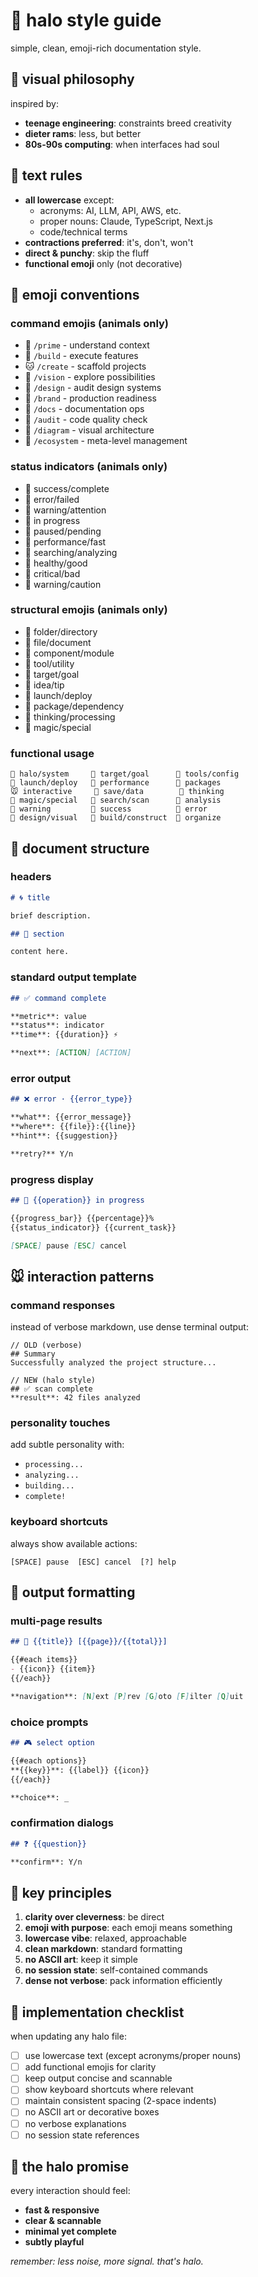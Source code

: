 # 🐙 halo style guide

simple, clean, emoji-rich documentation style.

## 🦆 visual philosophy

inspired by:
- **teenage engineering**: constraints breed creativity
- **dieter rams**: less, but better  
- **80s-90s computing**: when interfaces had soul

## 🦝 text rules

- **all lowercase** except:
  - acronyms: AI, LLM, API, AWS, etc.
  - proper nouns: Claude, TypeScript, Next.js
  - code/technical terms
- **contractions preferred**: it's, don't, won't
- **direct & punchy**: skip the fluff
- **functional emoji** only (not decorative)

## 🐞 emoji conventions

### command emojis (animals only)
- 🦊 `/prime` - understand context
- 🦫 `/build` - execute features
- 🐱 `/create` - scaffold projects
- 🦋 `/vision` - explore possibilities
- 🦜 `/design` - audit design systems
- 🦄 `/brand` - production readiness
- 🐛 `/docs` - documentation ops
- 🦓 `/audit` - code quality check
- 🐘 `/diagram` - visual architecture
- 🐋 `/ecosystem` - meta-level management

### status indicators (animals only)
- 🐸 success/complete
- 🐙 error/failed
- 🐝 warning/attention
- 🐌 in progress
- 🦥 paused/pending
- 🐆 performance/fast
- 🦓 searching/analyzing
- 🐢 healthy/good
- 🦔 critical/bad
- 🐥 warning/caution

### structural emojis (animals only)
- 🐐 folder/directory
- 🦒 file/document
- 🧩 component/module
- 🐙 tool/utility
- 🦉 target/goal
- 🦝 idea/tip
- 🦅 launch/deploy
- 🐍 package/dependency
- 🐡 thinking/processing
- 🦌 magic/special

### functional usage
```
🦙 halo/system     🦉 target/goal      🦫 tools/config
🦅 launch/deploy   🐆 performance      🐍 packages
🐭 interactive     🐠 save/data        🐡 thinking
🦌 magic/special   🦓 search/scan      🐊 analysis
🐝 warning         🐸 success          🐙 error
🦜 design/visual   🦫 build/construct  🐐 organize
```

## 🦒 document structure

### headers
```markdown
# 🌀 title

brief description.

## 🎯 section

content here.
```

### standard output template
```markdown
## ✅ command complete

**metric**: value  
**status**: indicator  
**time**: {{duration}} ⚡  

**next**: [ACTION] [ACTION]
```

### error output
```markdown
## ❌ error · {{error_type}}

**what**: {{error_message}}  
**where**: {{file}}:{{line}}  
**hint**: {{suggestion}}  

**retry?** Y/n
```

### progress display
```markdown
## 🔄 {{operation}} in progress

{{progress_bar}} {{percentage}}%  
{{status_indicator}} {{current_task}}  

[SPACE] pause [ESC] cancel
```

## 🐭 interaction patterns

### command responses
instead of verbose markdown, use dense terminal output:

```
// OLD (verbose)
## Summary
Successfully analyzed the project structure...

// NEW (halo style)  
## ✅ scan complete
**result**: 42 files analyzed
```

### personality touches
add subtle personality with:
- `processing...`
- `analyzing...`
- `building...`
- `complete!`

### keyboard shortcuts
always show available actions:
```
[SPACE] pause  [ESC] cancel  [?] help
```

## 🐊 output formatting

### multi-page results
```markdown
## 📄 {{title}} [{{page}}/{{total}}]

{{#each items}}
- {{icon}} {{item}}
{{/each}}

**navigation**: [N]ext [P]rev [G]oto [F]ilter [Q]uit
```

### choice prompts
```markdown
## 🎮 select option

{{#each options}}
**{{key}}**: {{label}} {{icon}}
{{/each}}

**choice**: _
```

### confirmation dialogs
```markdown
## ❓ {{question}}

**confirm**: Y/n
```

## 🦉 key principles

1. **clarity over cleverness**: be direct
2. **emoji with purpose**: each emoji means something
3. **lowercase vibe**: relaxed, approachable
4. **clean markdown**: standard formatting
5. **no ASCII art**: keep it simple
6. **no session state**: self-contained commands
7. **dense not verbose**: pack information efficiently

## 🦘 implementation checklist

when updating any halo file:
- [ ] use lowercase text (except acronyms/proper nouns)
- [ ] add functional emojis for clarity
- [ ] keep output concise and scannable
- [ ] show keyboard shortcuts where relevant
- [ ] maintain consistent spacing (2-space indents)
- [ ] no ASCII art or decorative boxes
- [ ] no verbose explanations
- [ ] no session state references

## 🦋 the halo promise

every interaction should feel:
- **fast & responsive**
- **clear & scannable**  
- **minimal yet complete**
- **subtly playful**

*remember: less noise, more signal. that's halo.*